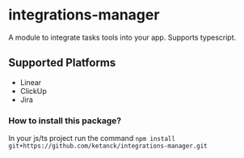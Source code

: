 # integrations-manager
A module to integrate tasks tools into your app. Supports typescript.

## Supported Platforms
- Linear
- ClickUp
- Jira

### How to install this package?
In your js/ts project run the command `npm install git+https://github.com/ketanck/integrations-manager.git`

